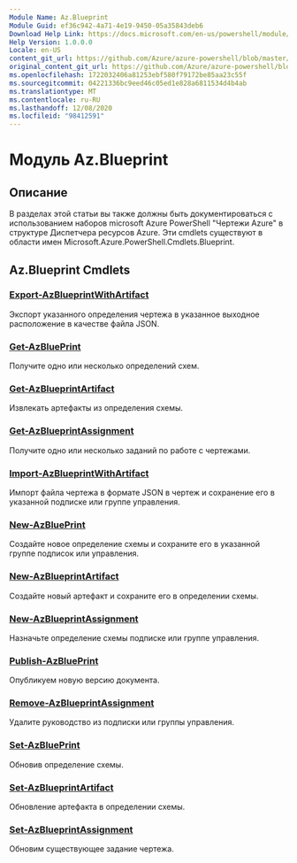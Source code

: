 ```yaml
---
Module Name: Az.Blueprint
Module Guid: ef36c942-4a71-4e19-9450-05a35843deb6
Download Help Link: https://docs.microsoft.com/en-us/powershell/module/az.blueprint
Help Version: 1.0.0.0
Locale: en-US
content_git_url: https://github.com/Azure/azure-powershell/blob/master/src/Blueprint/Blueprint/help/Az.Blueprint.md
original_content_git_url: https://github.com/Azure/azure-powershell/blob/master/src/Blueprint/Blueprint/help/Az.Blueprint.md
ms.openlocfilehash: 1722032406a81253ebf580f79172be85aa23c55f
ms.sourcegitcommit: 04221336bc9eed46c05ed1e828a6811534d4b4ab
ms.translationtype: MT
ms.contentlocale: ru-RU
ms.lasthandoff: 12/08/2020
ms.locfileid: "98412591"
---
```

# Модуль Az.Blueprint
## Описание
В разделах этой статьи вы также должны быть документироваться с использованием наборов microsoft Azure PowerShell "Чертежи Azure" в структуре Диспетчера ресурсов Azure. Эти cmdlets существуют в области имен Microsoft.Azure.PowerShell.Cmdlets.Blueprint.

## Az.Blueprint Cmdlets
### [Export-AzBlueprintWithArtifact](Export-AzBlueprintWithArtifact.md)
Экспорт указанного определения чертежа в указанное выходное расположение в качестве файла JSON. 

### [Get-AzBluePrint](Get-AzBlueprint.md)
Получите одно или несколько определений схем.

### [Get-AzBlueprintArtifact](Get-AzBlueprintArtifact.md)
Извлекать артефакты из определения схемы.

### [Get-AzBlueprintAssignment](Get-AzBlueprintAssignment.md)
Получите одно или несколько заданий по работе с чертежами.

### [Import-AzBlueprintWithArtifact](Import-AzBlueprintWithArtifact.md)
Импорт файла чертежа в формате JSON в чертеж и сохранение его в указанной подписке или группе управления.

### [New-AzBluePrint](New-AzBlueprint.md)
Создайте новое определение схемы и сохраните его в указанной группе подписок или управления.

### [New-AzBlueprintArtifact](New-AzBlueprintArtifact.md)
Создайте новый артефакт и сохраните его в определении схемы.

### [New-AzBlueprintAssignment](New-AzBlueprintAssignment.md)
Назначьте определение схемы подписке или группе управления.

### [Publish-AzBluePrint](Publish-AzBlueprint.md)
Опубликуем новую версию документа.

### [Remove-AzBlueprintAssignment](Remove-AzBlueprintAssignment.md)
Удалите руководство из подписки или группы управления.

### [Set-AzBluePrint](Set-AzBlueprint.md)
Обновив определение схемы.

### [Set-AzBlueprintArtifact](Set-AzBlueprintArtifact.md)
Обновление артефакта в определении схемы.

### [Set-AzBlueprintAssignment](Set-AzBlueprintAssignment.md)
Обновим существующее задание чертежа.

